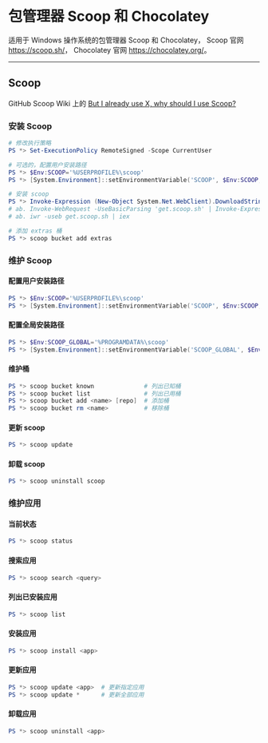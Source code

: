 # 包管理器 Scoop 和 Chocolatey

适用于 Windows 操作系统的包管理器 Scoop 和 Chocolatey，
Scoop 官网 <https://scoop.sh/>，
Chocolatey 官网 <https://chocolatey.org/>。

___
## Scoop

GitHub Scoop Wiki 上的 [But I already use X, why should I use Scoop?](https://github.com/lukesampson/scoop/wiki/So-What#but-i-already-use-x-why-should-i-use-scoop)

### 安装 Scoop

```ps1
# 修改执行策略
PS *> Set-ExecutionPolicy RemoteSigned -Scope CurrentUser

# 可选的，配置用户安装路径
PS *> $Env:SCOOP='%USERPROFILE%\scoop'
PS *> [System.Environment]::setEnvironmentVariable('SCOOP', $Env:SCOOP, 'User')

# 安装 scoop
PS *> Invoke-Expression (New-Object System.Net.WebClient).DownloadString('https://get.scoop.sh')
# ab. Invoke-WebRequest -UseBasicParsing 'get.scoop.sh' | Invoke-Expression
# ab. iwr -useb get.scoop.sh | iex

# 添加 extras 桶
PS *> scoop bucket add extras
```

### 维护 Scoop

#### 配置用户安装路径

```ps1
PS *> $Env:SCOOP='%USERPROFILE%\scoop'
PS *> [System.Environment]::setEnvironmentVariable('SCOOP', $Env:SCOOP, 'User')
```

#### 配置全局安装路径

```ps1
PS *> $Env:SCOOP_GLOBAL='%PROGRAMDATA%\scoop'
PS *> [System.Environment]::setEnvironmentVariable('SCOOP_GLOBAL', $Env:SCOOP_GLOBAL, 'Machine')
```

#### 维护桶

```ps1
PS *> scoop bucket known              # 列出已知桶
PS *> scoop bucket list               # 列出已用桶
PS *> scoop bucket add <name> [repo]  # 添加桶
PS *> scoop bucket rm <name>          # 移除桶
```

#### 更新 scoop

```ps1
PS *> scoop update
```

#### 卸载 scoop

```ps1
PS *> scoop uninstall scoop
```

### 维护应用

#### 当前状态

```ps1
PS *> scoop status
```

#### 搜索应用

```ps1
PS *> scoop search <query>
```

#### 列出已安装应用

```ps1
PS *> scoop list
```

#### 安装应用

```ps1
PS *> scoop install <app>
```

#### 更新应用

```ps1
PS *> scoop update <app>  # 更新指定应用
PS *> scoop update *      # 更新全部应用
```

#### 卸载应用

```ps1
PS *> scoop uninstall <app>
```

